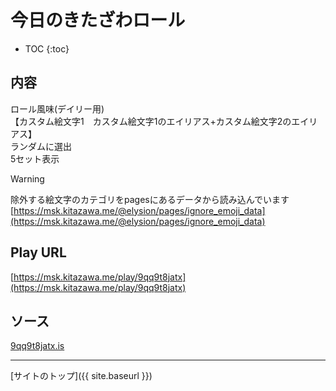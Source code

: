 # 今日のきたざわロール

* TOC
{:toc}

## 内容
ロール風味(デイリー用)  
【カスタム絵文字1　カスタム絵文字1のエイリアス+カスタム絵文字2のエイリアス】  
ランダムに選出  
5セット表示

> [!WARNING]
> 除外する絵文字のカテゴリをpagesにあるデータから読み込んでいます
> [https://msk.kitazawa.me/@elysion/pages/ignore_emoji_data](https://msk.kitazawa.me/@elysion/pages/ignore_emoji_data)

## Play URL

[https://msk.kitazawa.me/play/9qq9t8jatx](https://msk.kitazawa.me/play/9qq9t8jatx)

## ソース

[9qq9t8jatx.is](https://github.com/elysion-pre/MisskeyPlay/blob/main/src/kitazawa/9qq9t8jatx.is)

----

[サイトのトップ]({{ site.baseurl }})
